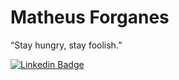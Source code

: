 # Matheus Forganes

“Stay hungry, stay foolish.”

[![Linkedin Badge](https://img.shields.io/badge/-LinkedIn-blue?style=flat-square&logo=Linkedin&logoColor=white&link=https://www.linkedin.com/in/matheusforganes/)](https://www.linkedin.com/in/matheusforganes/)



